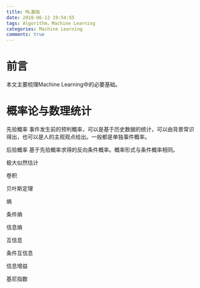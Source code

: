 ```yaml
---
title: ML基础
date: 2018-06-12 19:54:55
tags: Algorithm，Machine Learning
categories: Machine Learning
comments: true
---
```


# 前言

本文主要梳理Machine Learning中的必要基础。



<!-- more -->

# 概率论与数理统计

先验概率
事件发生前的预判概率，可以是基于历史数据的统计，可以由背景常识得出，也可以是人的主观观点给出。一般都是单独事件概率。

后验概率
基于先验概率求得的反向条件概率。概率形式与条件概率相同。

极大似然估计

卷积

贝叶斯定理

熵

条件熵

信息熵

互信息

条件互信息

信息增益

基尼指数







